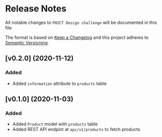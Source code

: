 # Release Notes

All notable changes to `FHICT Design challenge` will be documented in this file.

The format is based on [Keep a Changelog](http://keepachangelog.com/en/1.0.0/)
and this project adheres to [Semantic Versioning](http://semver.org/spec/v2.0.0.html).

## [v0.2.0] (2020-11-12)

### Added

- Added `information` attribute to `products` table


## [v0.1.0] (2020-11-03)

### Added

- Added `Product` model with `products` table
- Added REST API endpint at `api/v1/products` to fetch products
